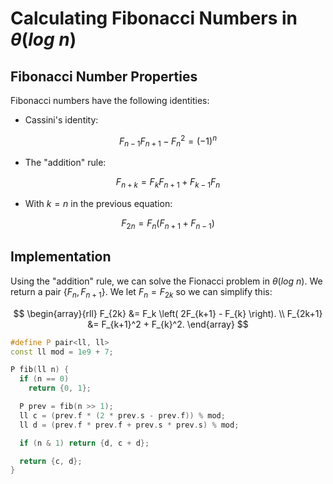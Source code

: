 # Calculating Fibonacci Numbers in $\theta(log \ n)$

## Fibonacci Number Properties

Fibonacci numbers have the following identities:

* Cassini's identity:

$$F_{n - 1}F_{n + 1} - F_n^2 = (-1)^n$$

* The "addition" rule:

$$F_{n+k} = F_k F_{n+1} + F_{k-1} F_n$$

* With $k = n$ in the previous equation:

$$F_{2n} = F_n (F_{n+1} + F_{n-1})$$

## Implementation

Using the "addition" rule, we can solve the Fionacci problem in $\theta(log \ n)$. We return a pair $\{F_n, F_{n + 1}\}$. We let $F_n = F_{2k}$ so we can simplify this:

$$
\begin{array}{rll}
                        F_{2k} &= F_k \left( 2F_{k+1} - F_{k} \right). \\
                        F_{2k+1} &= F_{k+1}^2 + F_{k}^2.
\end{array}
$$

```cpp
#define P pair<ll, ll>
const ll mod = 1e9 + 7;

P fib(ll n) {
  if (n == 0)
    return {0, 1};

  P prev = fib(n >> 1);
  ll c = (prev.f * (2 * prev.s - prev.f)) % mod;
  ll d = (prev.f * prev.f + prev.s * prev.s) % mod;

  if (n & 1) return {d, c + d};

  return {c, d};
}
```
